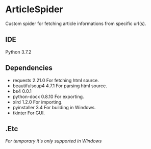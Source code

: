 # ArticleSpider
Custom spider for fetching article informations from specific url(s).

## IDE
Python 3.7.2

## Dependencies
+ requests        2.21.0  For fetching html source.
+ beautifulsoup4  4.7.1   For parsing html source.
+ bs4             0.0.1
+ python-docx     0.8.10  For exporting.
+ xlrd            1.2.0   For importing.
+ pyinstaller     3.4     For building in Windows.
+ tkinter                 For GUI.

## .Etc
*For temporary it's only supported in Windows*